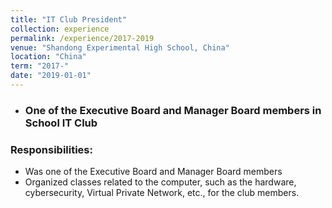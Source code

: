 ```yaml
---
title: "IT Club President"
collection: experience
permalink: /experience/2017-2019
venue: "Shandong Experimental High School, China"
location: "China"
term: "2017-"
date: "2019-01-01"
---
```

- ### One of the Executive Board and Manager Board members in School IT Club 
	

### Responsibilities:	
- Was one of the Executive Board and Manager Board members
- Organized classes related to the computer, such as the hardware, cybersecurity, Virtual Private Network, etc., for the club members.
  